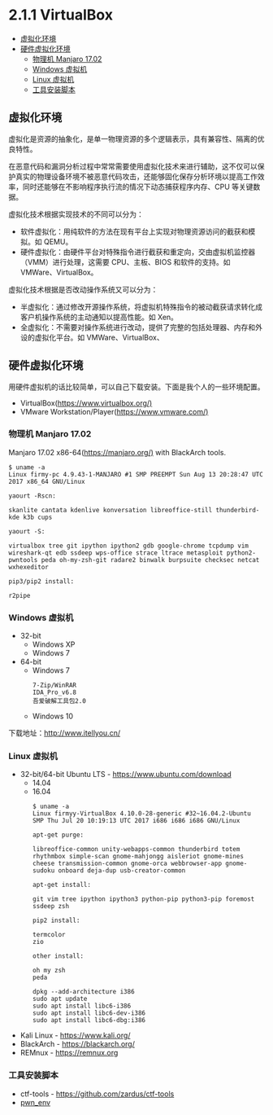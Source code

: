 # 2.1.1 VirtualBox

- [虚拟化环境](#虚拟化环境)
- [硬件虚拟化环境](#硬件虚拟化环境)
  - [物理机 Manjaro 17.02](#物理机-manjaro-1702)
  - [Windows 虚拟机](#windows-虚拟机)
  - [Linux 虚拟机](#linux-虚拟机)
  - [工具安装脚本](#工具安装脚本)

## 虚拟化环境

虚拟化是资源的抽象化，是单一物理资源的多个逻辑表示，具有兼容性、隔离的优良特性。

在恶意代码和漏洞分析过程中常常需要使用虚拟化技术来进行辅助，这不仅可以保护真实的物理设备环境不被恶意代码攻击，还能够固化保存分析环境以提高工作效率，同时还能够在不影响程序执行流的情况下动态捕获程序内存、CPU 等关键数据。

虚拟化技术根据实现技术的不同可以分为：

- 软件虚拟化：用纯软件的方法在现有平台上实现对物理资源访问的截获和模拟。如 QEMU。
- 硬件虚拟化：由硬件平台对特殊指令进行截获和重定向，交由虚拟机监控器（VMM）进行处理，这需要 CPU、主板、BIOS 和软件的支持。如 VMWare、VirtualBox。

虚拟化技术根据是否改动操作系统又可以分为：

- 半虚拟化：通过修改开源操作系统，将虚拟机特殊指令的被动截获请求转化成客户机操作系统的主动通知以提高性能。如 Xen。
- 全虚拟化：不需要对操作系统进行改动，提供了完整的包括处理器、内存和外设的虚拟化平台。如 VMWare、VirtualBox、

## 硬件虚拟化环境

用硬件虚拟机的话比较简单，可以自己下载安装。下面是我个人的一些环境配置。

- VirtualBox(<https://www.virtualbox.org/)>
- VMware Workstation/Player(<https://www.vmware.com/)>

### 物理机 Manjaro 17.02

Manjaro 17.02 x86-64(<https://manjaro.org/)> with BlackArch tools.

```text
$ uname -a
Linux firmy-pc 4.9.43-1-MANJARO #1 SMP PREEMPT Sun Aug 13 20:28:47 UTC 2017 x86_64 GNU/Linux
```

```text
yaourt -Rscn:

skanlite cantata kdenlive konversation libreoffice-still thunderbird-kde k3b cups

yaourt -S:

virtualbox tree git ipython ipython2 gdb google-chrome tcpdump vim wireshark-qt edb ssdeep wps-office strace ltrace metasploit python2-pwntools peda oh-my-zsh-git radare2 binwalk burpsuite checksec netcat wxhexeditor

pip3/pip2 install:

r2pipe
```

### Windows 虚拟机

- 32-bit
  - Windows XP
  - Windows 7
- 64-bit
  - Windows 7
    ```text
    7-Zip/WinRAR
    IDA_Pro_v6.8
    吾爱破解工具包2.0
    ```
  - Windows 10

下载地址：<http://www.itellyou.cn/>

### Linux 虚拟机

- 32-bit/64-bit Ubuntu LTS - <https://www.ubuntu.com/download>
  - 14.04
  - 16.04
    ```text
    $ uname -a
    Linux firmyy-VirtualBox 4.10.0-28-generic #32~16.04.2-Ubuntu SMP Thu Jul 20 10:19:13 UTC 2017 i686 i686 i686 GNU/Linux
    ```
    ```text
    apt-get purge:

    libreoffice-common unity-webapps-common thunderbird totem rhythmbox simple-scan gnome-mahjongg aisleriot gnome-mines cheese transmission-common gnome-orca webbrowser-app gnome-sudoku onboard deja-dup usb-creator-common

    apt-get install:

    git vim tree ipython ipython3 python-pip python3-pip foremost ssdeep zsh

    pip2 install:

    termcolor
    zio

    other install:

    oh my zsh
    peda
    ```
    ```text
    dpkg --add-architecture i386
    sudo apt update
    sudo apt install libc6-i386
    sudo apt install libc6-dev-i386
    sudo apt install libc6-dbg:i386
    ```
- Kali Linux - <https://www.kali.org/>
- BlackArch - <https://blackarch.org/>
- REMnux - <https://remnux.org>

### 工具安装脚本

- ctf-tools - <https://github.com/zardus/ctf-tools>
- [pwn_env](../src/others/2.1.1_vm/pwn_env.sh)
